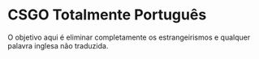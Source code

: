 # CSGO Totalmente Português
O objetivo aqui é eliminar completamente os estrangeirismos e qualquer palavra inglesa não traduzida.
